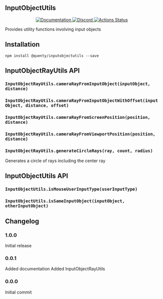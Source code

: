 ## InputObjectUtils
<div align="center">
  <a href="http://quenty.github.io/api/">
    <img src="https://img.shields.io/badge/docs-website-green.svg" alt="Documentation" />
  </a>
  <a href="https://discord.gg/mhtGUS8">
    <img src="https://img.shields.io/badge/discord-nevermore-blue.svg" alt="Discord" />
  </a>
  <a href="https://github.com/Quenty/NevermoreEngine/actions">
    <img src="https://github.com/Quenty/NevermoreEngine/workflows/lint/badge.svg" alt="Actions Status" />
  </a>
</div>

Provides utility functions involving input objects

## Installation
```
npm install @quenty/inputobjectutils --save
```

## InputObjectRayUtils API

### `InputObjectRayUtils.cameraRayFromInputObject(inputObject, distance)`

### `InputObjectRayUtils.cameraRayFromInputObjectWithOffset(inputObject, distance, offset)`

### `InputObjectRayUtils.cameraRayFromScreenPosition(position, distance)`

### `InputObjectRayUtils.cameraRayFromViewportPosition(position, distance)`

### `InputObjectRayUtils.generateCircleRays(ray, count, radius)`
Generates a circle of rays including the center ray

## InputObjectUtils API

### `InputObjectUtils.isMouseUserInputType(userInputType)`

### `InputObjectUtils.isSameInputObject(inputObject, otherInputObject)`

## Changelog

### 1.0.0
Initial release

### 0.0.1
Added documentation
Added InputObjectRayUtils

### 0.0.0
Initial commit

